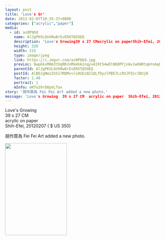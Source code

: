 ```yaml
---
layout: post
title: 'Love's Gr' 
date: 2012-02-07T16:35:37+0000 
categories: ["acrylic","paper"] 
media:
  - id: as0PbDd
    name: AlJgPKVLOnhRw8rEvERXTQ5OEQ
    description: 'Love's Growing39 x 27 CMacrylic on paperShih-Efei, 20120207   $ US 350'   
    height: 320
    width: 215
    type: image/jpeg
    link: https://i.imgur.com/as0PbDd.jpg
    prevLoc: 9wpGkxM0A3tOqRRJnMkmhA1nqyvA19t54wDlND8PFjn6xJwEW0tqmYnAqPqMuAGo29kx1lirK3qlYLQ2sonklZVwGxUjK98BAG9Pc8E4Z37XWVCr5VJOgWOLcQgMvryMyQh89DxN7NQ0IpGjP1DzGxfX5AMx7q5zFVWDQPZxXvC7856YgRDOF9P1MWYqgmsLrXMv79g7tLrVoXNJ2AtKpr4yyL8YFp9ANwE
    parentId: AlJgPKVLOnhRw8rEvERXTQ5OEQ
    postId: AlBDJgNmz2h517RDMvvli0GEzQZ1QLfDyzlPB57LcRXJPZorJDUjN
    factor: 1.49
    portrait: 1
    mInfo: mKTo29rD8pVLTax
story: '胡作霏為 Fei Fei Art added a new photo.'  
message: 'Love's Growing  39 x 27 CM  acrylic on paper  Shih-Efei, 20120207   $ US 350'  
---
```


Love's Growing  
39 x 27 CM  
acrylic on paper  
Shih-Efei, 20120207  ( $ US 350)
 
 
[//]: #story:
胡作霏為 Fei Fei Art added a new photo.


[//]: #media:  
<a href="https://i.imgur.com/as0PbDd.jpg"><img src="https://i.imgur.com/as0PbDd.jpg" height="300" width="201" /></a> 
 
